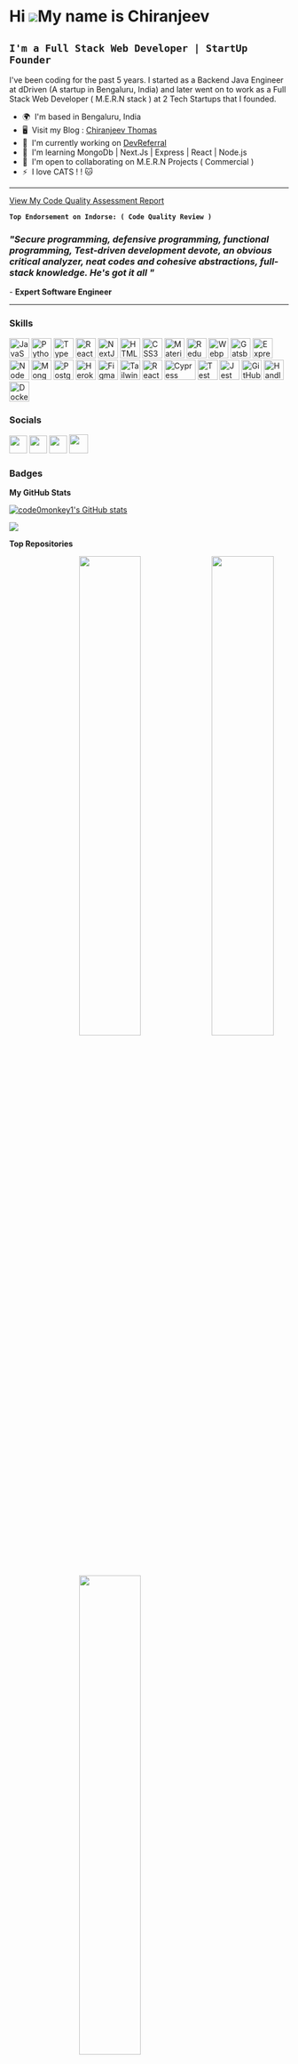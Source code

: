 Hi ![](https://user-images.githubusercontent.com/18350557/176309783-0785949b-9127-417c-8b55-ab5a4333674e.gif)My name is Chiranjeev
=========================================================================================================================================


**`I'm a Full Stack Web Developer | StartUp Founder`**
--------------------------------------------------------------------------

I've been coding for the past 5 years. I started as a Backend Java Engineer at dDriven (A startup in Bengaluru, India) and later went on to work as a Full Stack Web Developer ( M.E.R.N stack ) at 2 Tech Startups that I founded.

* 🌍  I'm based in Bengaluru, India
* 🖥️  Visit my Blog : [Chiranjeev Thomas](http://www.chiranjeevthomas.com)
* 🚀  I'm currently working on [DevReferral](http://www.devreferral.com)
* 🧠  I'm learning MongoDb | Next.Js | Express | React | Node.js
* 🤝  I'm open to collaborating on M.E.R.N Projects ( Commercial )
* ⚡  I love CATS ! ! 🐱

--------------------------------------------------------------------------

[ View My Code Quality Assessment Report ](https://bit.ly/3iTi5gZ)

**`Top Endorsement on Indorse: ( Code Quality Review )`** 
<br/>

### *"Secure programming, defensive programming, functional programming, Test-driven development devote, an obvious critical analyzer, neat codes and cohesive abstractions, full-stack knowledge. He's got it all "*
\- **Expert Software Engineer** 

 ---------------------------------------------------


 
### Skills


<p align="left">
<a href="https://developer.mozilla.org/en-US/docs/Web/JavaScript" target="_blank" rel="noreferrer"><img src="https://raw.githubusercontent.com/danielcranney/readme-generator/main/public/icons/skills/javascript-colored.svg" width="36" height="36" alt="JavaScript" /></a>
<a href="https://www.python.org/" target="_blank" rel="noreferrer"><img src="https://raw.githubusercontent.com/danielcranney/readme-generator/main/public/icons/skills/python-colored.svg" width="36" height="36" alt="Python" /></a>
<a href="https://www.typescriptlang.org/" target="_blank" rel="noreferrer"><img src="https://raw.githubusercontent.com/danielcranney/readme-generator/main/public/icons/skills/typescript-colored.svg" width="36" height="36" alt="TypeScript" /></a>
<a href="https://reactjs.org/" target="_blank" rel="noreferrer"><img src="https://raw.githubusercontent.com/danielcranney/readme-generator/main/public/icons/skills/react-colored.svg" width="36" height="36" alt="React" /></a>
<a href="https://nextjs.org/docs" target="_blank" rel="noreferrer"><img src="https://raw.githubusercontent.com/danielcranney/readme-generator/main/public/icons/skills/nextjs-colored.svg" width="36" height="36" alt="NextJs" /></a>
<a href="https://developer.mozilla.org/en-US/docs/Glossary/HTML5" target="_blank" rel="noreferrer"><img src="https://raw.githubusercontent.com/danielcranney/readme-generator/main/public/icons/skills/html5-colored.svg" width="36" height="36" alt="HTML5" /></a>
<a href="https://www.w3.org/TR/CSS/#css" target="_blank" rel="noreferrer"><img src="https://raw.githubusercontent.com/danielcranney/readme-generator/main/public/icons/skills/css3-colored.svg" width="36" height="36" alt="CSS3" /></a>
<a href="https://mui.com/" target="_blank" rel="noreferrer"><img src="https://raw.githubusercontent.com/danielcranney/readme-generator/main/public/icons/skills/materialui-colored.svg" width="36" height="36" alt="Material UI" /></a>
<a href="https://redux.js.org/" target="_blank" rel="noreferrer"><img src="https://raw.githubusercontent.com/danielcranney/readme-generator/main/public/icons/skills/redux-colored.svg" width="36" height="36" alt="Redux" /></a>
<a href="https://webpack.js.org/" target="_blank" rel="noreferrer"><img src="https://raw.githubusercontent.com/danielcranney/readme-generator/main/public/icons/skills/webpack-colored.svg" width="36" height="36" alt="Webpack" /></a>
<a href="https://www.gatsbyjs.com/" target="_blank" rel="noreferrer"><img src="https://raw.githubusercontent.com/danielcranney/readme-generator/main/public/icons/skills/gatsby-colored.svg" width="36" height="36" alt="Gatsby" /></a>
<a href="https://expressjs.com/" target="_blank" rel="noreferrer"><img src="https://raw.githubusercontent.com/danielcranney/readme-generator/main/public/icons/skills/express-colored.svg" width="36" height="36" alt="Express" /></a>
<a href="https://nodejs.org/en/" target="_blank" rel="noreferrer"><img src="https://raw.githubusercontent.com/danielcranney/readme-generator/main/public/icons/skills/nodejs-colored.svg" width="36" height="36" alt="NodeJS" /></a>
<a href="https://www.mongodb.com/" target="_blank" rel="noreferrer"><img src="https://raw.githubusercontent.com/danielcranney/readme-generator/main/public/icons/skills/mongodb-colored.svg" width="36" height="36" alt="MongoDB" /></a>
<a href="https://www.postgresql.org/" target="_blank" rel="noreferrer"><img src="https://raw.githubusercontent.com/danielcranney/readme-generator/main/public/icons/skills/postgresql-colored.svg" width="36" height="36" alt="PostgreSQL" /></a>
<a href="https://www.heroku.com/" target="_blank" rel="noreferrer"><img src="https://raw.githubusercontent.com/danielcranney/readme-generator/main/public/icons/skills/heroku-colored.svg" width="36" height="36" alt="Heroku" /></a>
<a href="https://www.figma.com/" target="_blank" rel="noreferrer"><img src="https://raw.githubusercontent.com/danielcranney/readme-generator/main/public/icons/skills/figma-colored.svg" width="36" height="36" alt="Figma" /></a>
 <a href="https://tailwindcss.com/" target="_blank" rel="noreferrer"><img src="https://encrypted-tbn0.gstatic.com/images?q=tbn:ANd9GcSEFvsZWXk1lzux5brmDTby42jFHDgBQAQVXw&usqp=CAU" width="36" height="36" alt="Tailwind" /></a>
 <a href="https://react-query-v3.tanstack.com" target="_blank" rel="noreferrer"><img src="https://vectorwiki.com/images/Skj0l__react-query-icon.svg" width="36" height="36" alt="React Query" /></a>
  <a href="https://www.cypress.io/" target="_blank" rel="noreferrer"><img src="https://encrypted-tbn0.gstatic.com/images?q=tbn:ANd9GcTYxuxgpN8lFn6cENlUTc22no_MfZ6ghk2MJQ&usqp=CAU" width="56" height="36" alt="Cypress" /></a>
   <a href="https://blog.mallow-tech.com/2018/05/an-introduction-to-test-driven-development/" target="_blank" rel="noreferrer"><img src="https://ih1.redbubble.net/image.1698153296.8118/st,small,845x845-pad,1000x1000,f8f8f8.u2.jpg" width="36" height="36" alt="Test Driven Devlopment" /></a>
   <a href="https://jestjs.io/#:~:text=Jest%20is%20a%20JavaScript%20testing,extended%20to%20match%20your%20requirements." target="_blank" rel="noreferrer"><img src="https://res.cloudinary.com/practicaldev/image/fetch/s--S6Nn_hYs--/c_limit%2Cf_auto%2Cfl_progressive%2Cq_auto%2Cw_880/https://dev-to-uploads.s3.amazonaws.com/uploads/articles/3fnnfif593kiswfmwwen.jpg" width="36" height="36" alt="Jest" /></a>
    <a href="https://docs.github.com/en/actions" target="_blank" rel="noreferrer"><img src="https://global-uploads.webflow.com/6203daf47137054c031fa0e6/63306942721a28becf0ded7a_github-actions.svg" width="36" height="36" alt="GitHub Actions" /></a>
    <a href="https://handlebarsjs.com/" target="_blank" rel="noreferrer"><img src="https://handlebarsjs.com/images/handlebars_logo.png" width="36" height="36" alt="HandleBars" /></a>
  <a href="https://www.docker.com/" target="_blank" rel="noreferrer"><img src="https://encrypted-tbn0.gstatic.com/images?q=tbn:ANd9GcQVfsjC8Z5xMhB0eqDvN_5_zET7Qw2p9Y83Vg&usqp=CAU" width="36" height="36" alt="Docker" /></a>
</p>



### Socials

<p align="left"> <a href="https://www.github.com/code0monkey1" target="_blank" rel="noreferrer"><img src="https://raw.githubusercontent.com/danielcranney/readme-generator/main/public/icons/socials/github.svg" width="32" height="32" /></a> <a href="https://www.linkedin.com/in/chiranjeevthomas" target="_blank" rel="noreferrer"><img src="https://raw.githubusercontent.com/danielcranney/readme-generator/main/public/icons/socials/linkedin.svg" width="32" height="32" /></a> <a href="http://www.medium.com/@chiranjeevthomas" target="_blank" rel="noreferrer"><img src="https://raw.githubusercontent.com/danielcranney/readme-generator/main/public/icons/socials/medium.svg" width="32" height="32" /></a> <a href="https://www.twitter.com/ChiranjivThomas" target="_blank" rel="noreferrer"><img src="https://raw.githubusercontent.com/danielcranney/readme-generator/main/public/icons/socials/twitter.svg" width="34" height="34" /></a></p>

### Badges

<b>My GitHub Stats</b>

<a href="http://www.github.com/code0monkey1"><img src="https://github-readme-stats.vercel.app/api?username=code0monkey1&show_icons=true&hide=stars,prs,issues,contribs&count_private=true&title_color=0891b2&text_color=000000&icon_color=0891b2&bg_color=ffffff&hide_border=true&show_icons=true" alt="code0monkey1's GitHub stats" /></a>

<a href="http://www.github.com/code0monkey1"><img src="https://github-readme-streak-stats.herokuapp.com/?user=code0monkey1&stroke=000000&background=ffffff&ring=0891b2&fire=0891b2&currStreakNum=000000&currStreakLabel=0891b2&sideNums=000000&sideLabels=000000&dates=000000&hide_border=true" /></a>

<b>Top Repositories</b>

<div width="100%" align="center">
 
 
   <a href="https://github.com/code0monkey1/fyle_backend" align="right">
    <img align="left" width="47%" src="https://github-readme-stats.vercel.app/api/pin/?username=code0monkey1&repo=fyle_backend&title_color=0891b2&text_color=000000&icon_color=0891b2&bg_color=ffffff&hide_border=true&locale=en"/>
   </a>
 
   <a href="https://github.com/code0monkey1/markdown-noteapp-typescript" align="right">
    <img align="left" width="47%" src="https://github-readme-stats.vercel.app/api/pin/?username=code0monkey1&repo=markdown-noteapp-typescript&title_color=0891b2&text_color=000000&icon_color=0891b2&bg_color=ffffff&hide_border=true&locale=en"/>
   </a>

   <a href="https://github.com/code0monkey1/-Data_Engineering-fragmaData2018" align="right">
    <img align="left" width="47%" src="https://github-readme-stats.vercel.app/api/pin/?username=code0monkey1&repo=-Data_Engineering-fragmaData2018&title_color=0891b2&text_color=000000&icon_color=0891b2&bg_color=ffffff&hide_border=true&locale=en"/>
   </a>

 
</div>
<br /><br /><br /><br /><br /><br /><br />
